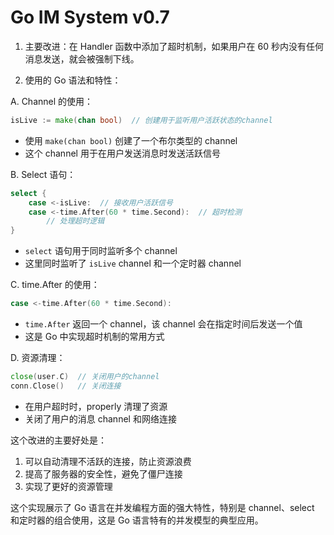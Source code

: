 # Go IM System v0.7


1. 主要改进：在 Handler 函数中添加了超时机制，如果用户在 60 秒内没有任何消息发送，就会被强制下线。

2. 使用的 Go 语法和特性：

A. Channel 的使用：
```go
isLive := make(chan bool)  // 创建用于监听用户活跃状态的channel
```
- 使用 `make(chan bool)` 创建了一个布尔类型的 channel
- 这个 channel 用于在用户发送消息时发送活跃信号

B. Select 语句：
```go
select {
    case <-isLive:  // 接收用户活跃信号
    case <-time.After(60 * time.Second):  // 超时检测
        // 处理超时逻辑
}
```
- `select` 语句用于同时监听多个 channel
- 这里同时监听了 `isLive` channel 和一个定时器 channel

C. time.After 的使用：
```go
case <-time.After(60 * time.Second):
```
- `time.After` 返回一个 channel，该 channel 会在指定时间后发送一个值
- 这是 Go 中实现超时机制的常用方式

D. 资源清理：
```go
close(user.C)  // 关闭用户的channel
conn.Close()   // 关闭连接
```
- 在用户超时时，properly 清理了资源
- 关闭了用户的消息 channel 和网络连接

这个改进的主要好处是：
1. 可以自动清理不活跃的连接，防止资源浪费
2. 提高了服务器的安全性，避免了僵尸连接
3. 实现了更好的资源管理

这个实现展示了 Go 语言在并发编程方面的强大特性，特别是 channel、select 和定时器的组合使用，这是 Go 语言特有的并发模型的典型应用。